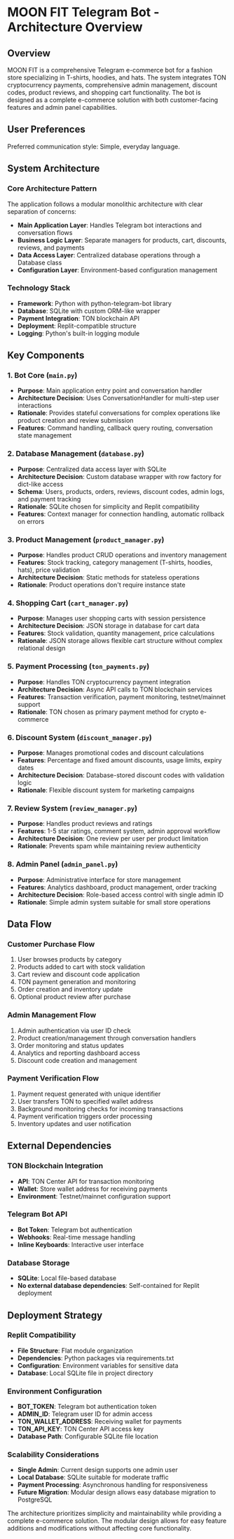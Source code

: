 # MOON FIT Telegram Bot - Architecture Overview

## Overview

MOON FIT is a comprehensive Telegram e-commerce bot for a fashion store specializing in T-shirts, hoodies, and hats. The system integrates TON cryptocurrency payments, comprehensive admin management, discount codes, product reviews, and shopping cart functionality. The bot is designed as a complete e-commerce solution with both customer-facing features and admin panel capabilities.

## User Preferences

Preferred communication style: Simple, everyday language.

## System Architecture

### Core Architecture Pattern
The application follows a modular monolithic architecture with clear separation of concerns:

- **Main Application Layer**: Handles Telegram bot interactions and conversation flows
- **Business Logic Layer**: Separate managers for products, cart, discounts, reviews, and payments
- **Data Access Layer**: Centralized database operations through a Database class
- **Configuration Layer**: Environment-based configuration management

### Technology Stack
- **Framework**: Python with python-telegram-bot library
- **Database**: SQLite with custom ORM-like wrapper
- **Payment Integration**: TON blockchain API
- **Deployment**: Replit-compatible structure
- **Logging**: Python's built-in logging module

## Key Components

### 1. Bot Core (`main.py`)
- **Purpose**: Main application entry point and conversation handler
- **Architecture Decision**: Uses ConversationHandler for multi-step user interactions
- **Rationale**: Provides stateful conversations for complex operations like product creation and review submission
- **Features**: Command handling, callback query routing, conversation state management

### 2. Database Management (`database.py`)
- **Purpose**: Centralized data access layer with SQLite
- **Architecture Decision**: Custom database wrapper with row factory for dict-like access
- **Schema**: Users, products, orders, reviews, discount codes, admin logs, and payment tracking
- **Rationale**: SQLite chosen for simplicity and Replit compatibility
- **Features**: Context manager for connection handling, automatic rollback on errors

### 3. Product Management (`product_manager.py`)
- **Purpose**: Handles product CRUD operations and inventory management
- **Features**: Stock tracking, category management (T-shirts, hoodies, hats), price validation
- **Architecture Decision**: Static methods for stateless operations
- **Rationale**: Product operations don't require instance state

### 4. Shopping Cart (`cart_manager.py`)
- **Purpose**: Manages user shopping carts with session persistence
- **Architecture Decision**: JSON storage in database for cart data
- **Features**: Stock validation, quantity management, price calculations
- **Rationale**: JSON storage allows flexible cart structure without complex relational design

### 5. Payment Processing (`ton_payments.py`)
- **Purpose**: Handles TON cryptocurrency payment integration
- **Architecture Decision**: Async API calls to TON blockchain services
- **Features**: Transaction verification, payment monitoring, testnet/mainnet support
- **Rationale**: TON chosen as primary payment method for crypto e-commerce

### 6. Discount System (`discount_manager.py`)
- **Purpose**: Manages promotional codes and discount calculations
- **Features**: Percentage and fixed amount discounts, usage limits, expiry dates
- **Architecture Decision**: Database-stored discount codes with validation logic
- **Rationale**: Flexible discount system for marketing campaigns

### 7. Review System (`review_manager.py`)
- **Purpose**: Handles product reviews and ratings
- **Features**: 1-5 star ratings, comment system, admin approval workflow
- **Architecture Decision**: One review per user per product limitation
- **Rationale**: Prevents spam while maintaining review authenticity

### 8. Admin Panel (`admin_panel.py`)
- **Purpose**: Administrative interface for store management
- **Features**: Analytics dashboard, product management, order tracking
- **Architecture Decision**: Role-based access control with single admin ID
- **Rationale**: Simple admin system suitable for small store operations

## Data Flow

### Customer Purchase Flow
1. User browses products by category
2. Products added to cart with stock validation
3. Cart review and discount code application
4. TON payment generation and monitoring
5. Order creation and inventory update
6. Optional product review after purchase

### Admin Management Flow
1. Admin authentication via user ID check
2. Product creation/management through conversation handlers
3. Order monitoring and status updates
4. Analytics and reporting dashboard access
5. Discount code creation and management

### Payment Verification Flow
1. Payment request generated with unique identifier
2. User transfers TON to specified wallet address
3. Background monitoring checks for incoming transactions
4. Payment verification triggers order processing
5. Inventory updates and user notification

## External Dependencies

### TON Blockchain Integration
- **API**: TON Center API for transaction monitoring
- **Wallet**: Store wallet address for receiving payments
- **Environment**: Testnet/mainnet configuration support

### Telegram Bot API
- **Bot Token**: Telegram bot authentication
- **Webhooks**: Real-time message handling
- **Inline Keyboards**: Interactive user interface

### Database Storage
- **SQLite**: Local file-based database
- **No external database dependencies**: Self-contained for Replit deployment

## Deployment Strategy

### Replit Compatibility
- **File Structure**: Flat module organization
- **Dependencies**: Python packages via requirements.txt
- **Configuration**: Environment variables for sensitive data
- **Database**: Local SQLite file in project directory

### Environment Configuration
- **BOT_TOKEN**: Telegram bot authentication token
- **ADMIN_ID**: Telegram user ID for admin access
- **TON_WALLET_ADDRESS**: Receiving wallet for payments
- **TON_API_KEY**: TON Center API access key
- **Database Path**: Configurable SQLite file location

### Scalability Considerations
- **Single Admin**: Current design supports one admin user
- **Local Database**: SQLite suitable for moderate traffic
- **Payment Processing**: Asynchronous handling for responsiveness
- **Future Migration**: Modular design allows easy database migration to PostgreSQL

The architecture prioritizes simplicity and maintainability while providing a complete e-commerce solution. The modular design allows for easy feature additions and modifications without affecting core functionality.